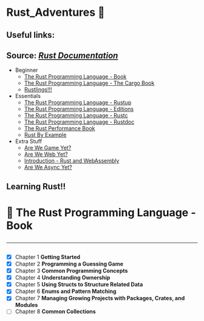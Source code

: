 # Rust_Adventures 🦀

## Useful links:

## Source: _[Rust Documentation](https://doc.rust-lang.org/nightly/)_


- Beginner
  * [The Rust Programming Language - Book](https://doc.rust-lang.org/book/)
  * [The Rust Programming Language - The Cargo Book](https://doc.rust-lang.org/cargo/)
  * [Rustlings!!!](https://github.com/rust-lang/rustlings)
- Essentials
  * [The Rust Programming Language - Rustup](https://rust-lang.github.io/rustup/index.html)
  * [The Rust Programming Language - Editions](https://doc.rust-lang.org/nightly/edition-guide/editions/index.html)
  * [The Rust Programming Language - Rustc](https://doc.rust-lang.org/nightly/rustc/index.html)
  * [The Rust Programming Language - Rustdoc](https://doc.rust-lang.org/nightly/rustdoc/index.html)
  * [The Rust Performance Book](https://nnethercote.github.io/perf-book/)
  * [Rust By Example](https://doc.rust-lang.org/rust-by-example/)
- Extra Stuff
  * [Are We Game Yet?](https://arewegameyet.rs/)
  * [Are We Web Yet?](https://www.arewewebyet.org/)
  * [Introduction - Rust and WebAssembly](https://rustwasm.github.io/docs/book/introduction.html)
  * [Are We Async Yet?](https://areweasyncyet.rs/)

## Learning Rust!!

# 📙 The Rust Programming Language - Book <hr>

- [x] Chapter 1 **Getting Started** 
- [x] Chapter 2 **Programming a Guessing Game** 
- [x] Chapter 3 **Common Programming Concepts**
- [x] Chapter 4 **Understanding Ownership**
- [x] Chapter 5 **Using Structs to Structure Related Data**
- [x] Chapter 6 **Enums and Pattern Matching**
- [x] Chapter 7 **Managing Growing Projects with Packages, Crates, and Modules**
- [ ] Chapter 8 **Common Collections**
